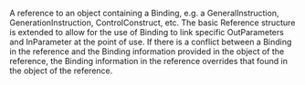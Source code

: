 A reference to an object containing a Binding, e.g. a GeneralInstruction, GenerationInstruction, ControlConstruct, etc. The basic Reference structure is extended to allow for the use of Binding to link specific OutParameters and InParameter at the point of use. If there is a conflict between a Binding in the reference and the Binding information provided in the object of the reference, the Binding information in the reference overrides that found in the object of the reference.